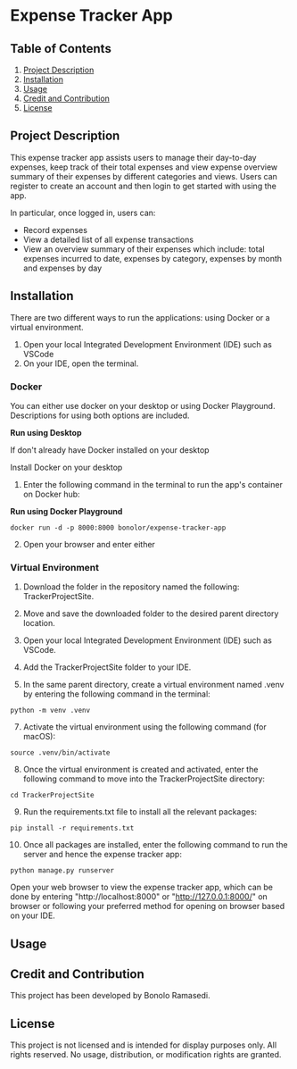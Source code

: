 # Expense Tracker App

## Table of Contents

1. [Project Description](#project_description)
2. [Installation](#installation) 
3. [Usage](#usage)
4. [Credit and Contribution](#credit_and_contribution)
5. [License](#license)

## Project Description <a name="project_description"><a>

This expense tracker app assists users to manage their day-to-day expenses, keep track of their total expenses and view expense overview summary of their expenses by different categories and views. Users can register to create an account and then login to get started with using the app.

In particular, once logged in, users can:

- Record expenses
- View a detailed list of all expense transactions
- View an overview summary of their expenses which include: total expenses incurred to date, expenses by category, expenses by month and expenses by day
  
## Installation <a name="installation"><a> 

There are two different ways to run the applications: using Docker or a virtual environment.

1. Open your local Integrated Development Environment (IDE) such as VSCode
2. On your IDE, open the terminal.

### Docker

You can either use docker on your desktop or using Docker Playground. Descriptions for using both options are included.

**Run using Desktop**

If don't already have Docker installed on your desktop

Install Docker on your desktop


1. Enter the following command in the terminal to run the app's container on Docker hub:

**Run using Docker Playground**

```
docker run -d -p 8000:8000 bonolor/expense-tracker-app
```

2. Open your browser and enter either


### Virtual Environment

1. Download the folder in the repository named the following: TrackerProjectSite.
 
3. Move and save the downloaded folder to the desired parent directory location.
  
4. Open your local Integrated Development Environment (IDE) such as VSCode.
 
5. Add the TrackerProjectSite folder to your IDE.
 
6. In the same parent directory, create a virtual environment named .venv by entering the following command in the terminal:
   
  ```
  python -m venv .venv
  ```
  
7. Activate the virtual environment using the following command (for macOS):
  
  ```
  source .venv/bin/activate
  ```
  
8. Once the virtual environment is created and activated, enter the following command to move into the TrackerProjectSite directory:
  
  ```
  cd TrackerProjectSite
  ```
 
9. Run the requirements.txt file to install all the relevant packages:
  
  ```
  pip install -r requirements.txt
  ```
  
10. Once all packages are installed, enter the following command to run the server and hence the expense tracker app:
  
  ```
  python manage.py runserver
  ```
  
  Open your web browser to view the expense tracker app, which can be done by entering "http://localhost:8000" or "http://127.0.0.1:8000/" on browser or following your preferred method for opening on browser based on your IDE.

  
## Usage <a name="usage"><a>
  
## Credit and Contribution <a name="credit_and_contribution"><a> 

This project has been developed by Bonolo Ramasedi.

## License <a name="license"><a> 
  
This project is not licensed and is intended for display purposes only. All rights reserved. No usage, distribution, or modification rights are granted.

  
  
